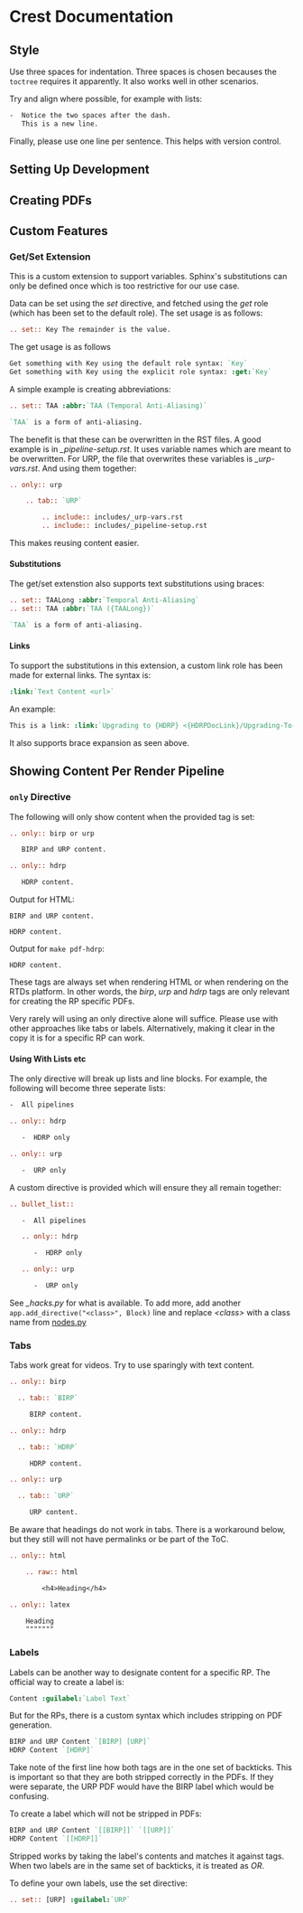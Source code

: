 # Crest Documentation

## Style

Use three spaces for indentation. Three spaces is chosen becauses the `toctree` requires it apparently.
It also works well in other scenarios.

Try and align where possible, for example with lists:

```rst
-  Notice the two spaces after the dash.
   This is a new line.
```

Finally, please use one line per sentence. This helps with version control.

## Setting Up Development

## Creating PDFs

## Custom Features

### Get/Set Extension

This is a custom extension to support variables.
Sphinx's substitutions can only be defined once which is too restrictive for our use case.

Data can be set using the *set* directive, and fetched using the *get* role (which has been set to the default role).
The set usage is as follows:

```rst
.. set:: Key The remainder is the value.
```

The get usage is as follows
```rst
Get something with Key using the default role syntax: `Key`
Get something with Key using the explicit role syntax: :get:`Key`
```

A simple example is creating abbreviations:

```rst
.. set:: TAA :abbr:`TAA (Temporal Anti-Aliasing)`

`TAA` is a form of anti-aliasing.
```

The benefit is that these can be overwritten in the RST files.
A good example is in *_pipeline-setup.rst*.
It uses variable names which are meant to be overwritten.
For URP, the file that overwrites these variables is *_urp-vars.rst*.
And using them together:

```rst
.. only:: urp

    .. tab:: `URP`

        .. include:: includes/_urp-vars.rst
        .. include:: includes/_pipeline-setup.rst
```

This makes reusing content easier.

#### Substitutions

The get/set extenstion also supports text substitutions using braces:

```rst
.. set:: TAALong :abbr:`Temporal Anti-Aliasing`
.. set:: TAA :abbr:`TAA ({TAALong})`

`TAA` is a form of anti-aliasing.
```

#### Links

To support the substitutions in this extension, a custom link role has been made for external links. The syntax is:

```rst
:link:`Text Content <url>`
```

An example:

```rst
This is a link: :link:`Upgrading to {HDRP} <{HDRPDocLink}/Upgrading-To-HDRP.html>`
```

It also supports brace expansion as seen above.


## Showing Content Per Render Pipeline

### `only` Directive

The following will only show content when the provided tag is set:

```rst
.. only:: birp or urp

   BIRP and URP content.

.. only:: hdrp

   HDRP content.
```

Output for HTML:
```
BIRP and URP content.

HDRP content.
```

Output for `make pdf-hdrp`:
```
HDRP content.
```

These tags are always set when rendering HTML or when rendering on the RTDs platform.
In other words, the *birp*, *urp* and *hdrp* tags are only relevant for creating the RP specific PDFs.

Very rarely will using an only directive alone will suffice.
Please use with other approaches like tabs or labels.
Alternatively, making it clear in the copy it is for a specific RP can work.

#### Using With Lists etc

The only directive will break up lists and line blocks. For example, the following will become three seperate lists:

```rst
-  All pipelines

.. only:: hdrp

   -  HDRP only

.. only:: urp

   -  URP only
```

A custom directive is provided which will ensure they all remain together:

```rst
.. bullet_list::

   -  All pipelines

   .. only:: hdrp

      -  HDRP only

   .. only:: urp

      -  URP only
```

See *_hacks.py* for what is available.
To add more, add another `app.add_directive("<class>", Block)` line and replace *\<class>* with a class name from [nodes.py](https://github.com/docutils-mirror/docutils/blob/master/docutils/nodes.py#L1580)

### Tabs

Tabs work great for videos.
Try to use sparingly with text content.

```rst
.. only:: birp

  .. tab:: `BIRP`

     BIRP content.

.. only:: hdrp

  .. tab:: `HDRP`

     HDRP content.

.. only:: urp

  .. tab:: `URP`

     URP content.
```

Be aware that headings do not work in tabs.
There is a workaround below, but they still will not have permalinks or be part of the ToC.

```rst
.. only:: html

    .. raw:: html

        <h4>Heading</h4>

.. only:: latex

    Heading
    """""""
```

### Labels

Labels can be another way to designate content for a specific RP.
The official way to create a label is:

```rst
Content :guilabel:`Label Text`
```

But for the RPs, there is a custom syntax which includes stripping on PDF generation.

```rst
BIRP and URP Content `[BIRP] [URP]`
HDRP Content `[HDRP]`
```

Take note of the first line how both tags are in the one set of backticks.
This is important so that they are both stripped correctly in the PDFs.
If they were separate, the URP PDF would have the BIRP label which would be confusing.

To create a label which will not be stripped in PDFs:

```rst
BIRP and URP Content `[[BIRP]]` `[[URP]]`
HDRP Content `[[HDRP]]`
```

Stripped works by taking the label's contents and matches it against tags.
When two labels are in the same set of backticks, it is treated as *OR*.

To define your own labels, use the set directive:
```rst
.. set:: [URP] :guilabel:`URP`
```

